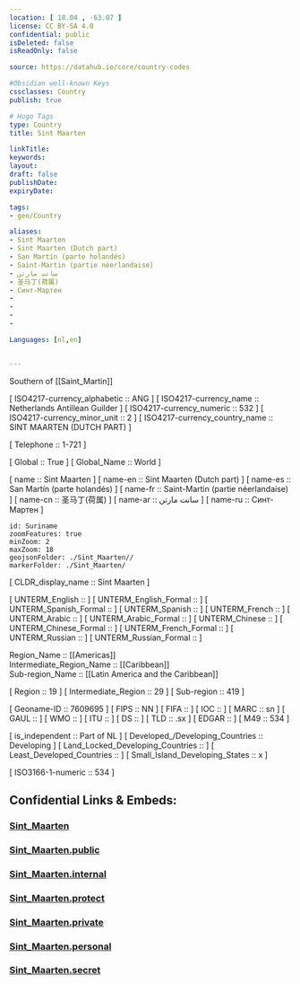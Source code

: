 ```yaml
---
location: [ 18.04 , -63.07 ] 
license: CC BY-SA 4.0
confidential: public
isDeleted: false
isReadOnly: false

source: https://datahub.io/core/country-codes

#Obsidian well-known Keys
cssclasses: Country
publish: true

# Hugo Tags
type: Country
title: Sint Maarten

linkTitle: 
keywords: 
layout: 
draft: false
publishDate:
expiryDate: 

tags:
- geo/Country

aliases:
- Sint Maarten
- Sint Maarten (Dutch part)
- San Martín (parte holandés)
- Saint-Martin (partie néerlandaise)
- سانت مارتن
- 圣马丁(荷属)
- Синт-Мартен
- 
- 
- 
- 

Languages: [nl,en] 


---
```


Southern of [[Saint_Martin]] 

[	ISO4217-currency_alphabetic	 :: ANG ] 
[	ISO4217-currency_name	 :: Netherlands Antillean Guilder ] 
[	ISO4217-currency_numeric	 :: 532 ] 
[	ISO4217-currency_minor_unit	 :: 2 ] 
[	ISO4217-currency_country_name	 :: SINT MAARTEN (DUTCH PART) ] 

[	Telephone	 :: 1-721 ] 

[	Global	 :: True ] 
[	Global_Name	 :: World ] 

[	name	 :: Sint Maarten ] 
[	name-en	 :: Sint Maarten (Dutch part) ] 
[	name-es	 :: San Martín (parte holandés) ] 
[	name-fr	 :: Saint-Martin (partie néerlandaise) ] 
[	name-cn	 :: 圣马丁(荷属) ] 
[	name-ar	 :: سانت مارتن ] 
[	name-ru	 :: Синт-Мартен ] 


```leaflet
id: Suriname
zoomFeatures: true 
minZoom: 2 
maxZoom: 18
geojsonFolder: ./Sint_Maarten//
markerFolder: ./Sint_Maarten/
```


[	CLDR_display_name	 :: Sint Maarten ] 

[	UNTERM_English	 ::  ] 
[	UNTERM_English_Formal	 ::  ] 
[	UNTERM_Spanish_Formal	 ::  ] 
[	UNTERM_Spanish	 ::  ] 
[	UNTERM_French	 ::  ] 
[	UNTERM_Arabic	 ::  ] 
[	UNTERM_Arabic_Formal	 ::  ] 
[	UNTERM_Chinese	 ::  ] 
[	UNTERM_Chinese_Formal	 ::  ] 
[	UNTERM_French_Formal	 ::  ] 
[	UNTERM_Russian	 ::  ] 
[	UNTERM_Russian_Formal	 ::  ] 

Region_Name ::  [[Americas]]  
Intermediate_Region_Name ::  [[Caribbean]]  
Sub-region_Name ::  [[Latin America and the Caribbean]] 

[	Region	 :: 19 ] 
[	Intermediate_Region	 :: 29 ] 
[	Sub-region	 :: 419 ] 

[	Geoname-ID	 :: 7609695 ] 
[	FIPS	 :: NN ] 
[	FIFA	 ::  ] 
[	IOC	 ::  ] 
[	MARC	 :: sn ] 
[	GAUL	 ::  ] 
[	WMO	 ::  ] 
[	ITU	 ::  ] 
[	DS	 ::  ] 
[	TLD	 :: .sx ] 
[	EDGAR	 ::  ] 
[	M49	 :: 534 ] 

[	is_independent	 :: Part of NL ] 
[	Developed_/Developing_Countries	 :: Developing ] 
[	Land_Locked_Developing_Countries	 ::  ] 
[	Least_Developed_Countries	 ::  ] 
[	Small_Island_Developing_States	 :: x ] 

[	ISO3166-1-numeric	 :: 534 ] 


## Confidential Links & Embeds: 

### [Sint_Maarten](/_Standards/Earth/Continent/America~Caribbean/Sint_Maarten.md) 

### [Sint_Maarten.public](/_public/Earth/Continent/America~Caribbean/Sint_Maarten.public.md) 

### [Sint_Maarten.internal](/_internal/Earth/Continent/America~Caribbean/Sint_Maarten.internal.md) 

### [Sint_Maarten.protect](/_protect/Earth/Continent/America~Caribbean/Sint_Maarten.protect.md) 

### [Sint_Maarten.private](/_private/Earth/Continent/America~Caribbean/Sint_Maarten.private.md) 

### [Sint_Maarten.personal](/_personal/Earth/Continent/America~Caribbean/Sint_Maarten.personal.md) 

### [Sint_Maarten.secret](/_secret/Earth/Continent/America~Caribbean/Sint_Maarten.secret.md)


